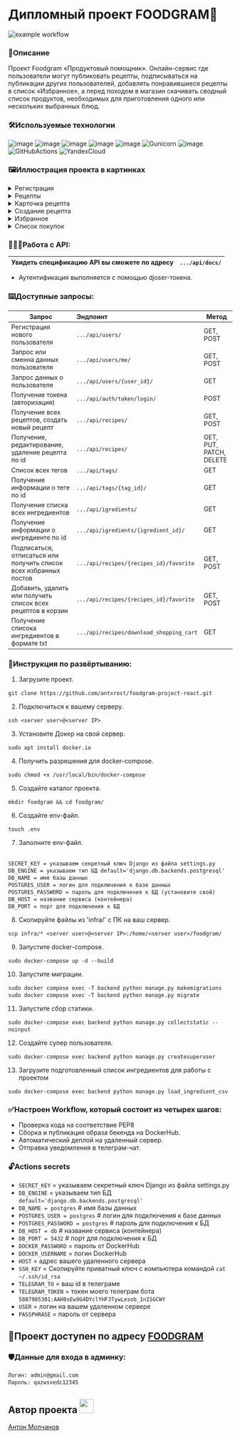 # Дипломный проект FOODGRAM🍔 
![example workflow](https://github.com/antxrest/foodgram-project-react/actions/workflows/foodgram_workflow.yml/badge.svg)
### 📖Описание
Проект Foodgram «Продуктовый помощник». Онлайн-сервис где пользователи могут публиковать рецепты, подписываться на публикации других пользователей, добавлять понравившиеся рецепты в список «Избранное», а перед походом в магазин скачивать сводный список продуктов, необходимых для приготовления одного или нескольких выбранных блюд.
### 🛠️Используемые технологии
![image](https://img.shields.io/badge/Python-FFD43B?style=for-the-badge&logo=python&logoColor=blue)
![image](https://img.shields.io/badge/Django-092E20?style=for-the-badge&logo=django&logoColor=green)
![image](https://img.shields.io/badge/django%20rest-ff1709?style=for-the-badge&logo=django&logoColor=white)
![image](https://img.shields.io/badge/Docker-2CA5E0?style=for-the-badge&logo=docker&logoColor=white)
![image](https://img.shields.io/badge/Nginx-009639?style=for-the-badge&logo=nginx&logoColor=white)
![Gunicorn](https://img.shields.io/badge/gunicorn-%298729.svg?style=for-the-badge&logo=gunicorn&logoColor=white)
![image](https://img.shields.io/badge/PostgreSQL-316192?style=for-the-badge&logo=postgresql&logoColor=white)
![GitHubActions](https://img.shields.io/badge/GitHub_Actions-black?style=for-the-badge&logo=github-actions&logoColor=white)
![YandexCloud](https://img.shields.io/badge/Yandex_Cloud-FFD43B?style=for-the-badge&logo=yandex-cloud&logoColor=white)
<h3>🖼️Иллюстрация проекта в картинках </h3>
<details>
  <summary>Регистрация</summary>
  <img src="./docs/auth.png" name="image-name">
</details>
<details>
  <summary>Рецепты</summary>
  <img src="./docs/index.png" name="image-name">
</details>
<details>
  <summary>Карточка рецепта</summary>
  <img src="./docs/recipe.png" name="image-name">
</details>
<details>
  <summary>Создание рецепта</summary>
  <img src="./docs/create_recipe.png" name="image-name">
</details>
<details>
  <summary>Избранное</summary>
  <img src="./docs/favorite.png" name="image-name">
</details>
<details>
  <summary>Список покупок</summary>
  <img src="./docs/shopping_cart.png" name="image-name">
</details>

### 👨🏻‍💻Работа с API:

| Увидеть спецификацию API вы сможете по адресу | `.../api/docs/` |
|--------|:---------|
- Аутентификация выполняется с помощью djoser-токена.

### ⌨️Доступные запросы:
| Запрос | Эндпоинт | Метод |
|--------|:---------|-------|
| Регистрация нового пользователя |`.../api/users/`| GET, POST |
| Запрос или сменна данных пользователя |`.../api/users/me/`| GET, POST |
| Запрос данных о пользователе |`.../api/users/{user_id}/`| GET |
| Получение токена (авторизация)|`.../api/auth/token/login/`| POST |
| Получение всех рецептов, создать новый рецепт|`.../api/recipes/`| GET, POST |
| Получение, редактирование, удаление рецепта по id|`.../api/recipes/`| GET, PUT, PATCH, DELETE |
| Список всех тегов|`.../api/tags/`| GET |
| Получение информации о теге по id|`.../api/tags/{tag_id}/`| GET |
| Получение списка всех ингредиентов|`.../api/igredients/`| GET |
| Получение информации о ингредиенте по id|`.../api/igredients/{igredient_id}/`| GET |
| Подписаться, отписаться или получить список всех избранных постов |`.../api/recipes/{recipes_id}/favorite`| GET, POST |
| Добавить, удалить или получить список всех рецептов в корзин |`.../api/recipes/{recipes_id}/favorite`| GET, POST |
| Получение списока ингредиентов в формате txt|`.../api/recipes/download_shopping_cart`| GET |

### 📝Инструкция по развёртыванию:
1. Загрузите проект.
```
git clone https://github.com/antxrest/foodgram-project-react.git
```
2. Подключиться к вашему серверу.
```
ssh <server user>@<server IP>
```
3. Установите Докер на свой сервер.
```
sudo apt install docker.io
```
4. Получить разрешения для docker-compose.
```
sudo chmod +x /usr/local/bin/docker-compose
```
5. Создайте каталог проекта.
```
mkdir foodgram && cd foodgram/
```
6. Создайте env-файл.
```
touch .env
```
7. Заполните env-файл.
```

SECRET_KEY = указываем секретный ключ Django из файла settings.py
DB_ENGINE = указываем тип БД default='django.db.backends.postgresql'
DB_NAME = имя базы данных
POSTGRES_USER = логин для подключения к базе данных
POSTGRES_PASSWORD = пароль для подключения к БД (установите свой)
DB_HOST = название сервиса (контейнера)
DB_PORT = порт для подключения к БД
```
8. Скопируйте файлы из 'infra/' с ПК на ваш сервер.
```
scp infra/* <server user>@<server IP>:/home/<server user>/foodgram/
```
9. Запустите docker-compose.
```
sudo docker-compose up -d --build
```
10. Запустите миграции.
```
sudo docker compose exec -T backend python manage.py makemigrations
sudo docker compose exec -T backend python manage.py migrate
```
11. Запустите сбор статики.
```
sudo docker-compose exec backend python manage.py collectstatic --noinput
```
12. Создайте супер пользователя.
```
sudo docker-compose exec backend python manage.py createsuperuser
```
13. Загрузите подготовленный список ингредиентов для работы с проектом
```
sudo docker-compose exec backend python manage.py load_ingredient_csv
```

### ✅Настроен Workflow, который состоит из четырех шагов:
- Проверка кода на соответствие PEP8
- Сборка и публикация образа бекенда на DockerHub.
- Автоматический деплой на удаленный сервер.
- Отправка уведомления в телеграм-чат.

### 🔓Actions secrets
- `SECRET_KEY` = указываем секретный ключ Django из файла settings.py
- `DB_ENGINE` = указываем тип БД `default='django.db.backends.postgresql'`
- `DB_NAME = postgres` # имя базы данных
- `POSTGRES_USER = postgres` # логин для подключения к базе данных
- `POSTGRES_PASSWORD = postgres` # пароль для подключения к БД
- `DB_HOST = db` # название сервиса (контейнера)
- `DB_PORT = 5432` # порт для подключения к БД
- `DOCKER_PASSWORD` = пароль от DockerHub
- `DOCKER_USERNAME` = логин DockerHub
- `HOST` = адрес вашего удаленного сервера
- `SSH_KEY` = Скопируйте приватный ключ с компьютера командой  `cat ~/.ssh/id_rsa`
- `TELEGRAM_TO` = ваш id в телеграме
- `TELEGRAM_TOKEN` = токен моего телеграм бота `5887905301:AAH0sEw9G4DYclYHF3TywLesob_1nISGCWY`
- `USER` = логин на вашем удаленном сервере
- `PASSPHRASE` = пароль от сервера

<h2>🚀Проект доступен по адресу 
<a href="https://http://84.201.136.174/" target="_blank">FOODGRAM</a></h2>

### 🛡️Данные для входа в админку:
```
Логин: admin@gmail.com
Пароль: qazwsxedc12345
```
<h2> Автор проекта </a> 
<img src="https://github.com/blackcater/blackcater/raw/main/images/Hi.gif" height="32" width="32"/></h2>

[Антон Молчанов](https://github.com/antxrest)

